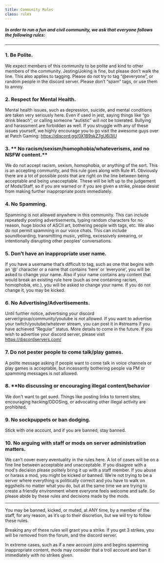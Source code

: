 ```yaml
---
title: Community Rules
class: rules
---
```


##### In order to run a fun and civil community, we ask that everyone follows the following rules:

---

### 1. **Be Polite.**  
We expect members of this community to be polite and kind to other members of the community. Jesting/Joking is fine, but please don’t walk the line. This also applies to tagging. Please do not try to tag “@everyone”, or random people in the discord server.  Please don’t “spam” tags, or use them to annoy.  


### 2. **Respect for Mental Health.**  
Mental health issues, such as depression, suicide, and mental conditions are taken very seriously here.  Even if used in jest, saying things like “go drink bleach”, or calling someone “autistic” will not be tolerated.  Bullying and harassment are forbidden as well. If you struggle with any of these issues yourself, we highly encourage you to go visit the awesome guys over at Patch Gaming: https://discord.gg/0X1B9skZ7gU6i3IU


### 3. ** No racism/sexism/homophobia/whateverisms, and no NSFW content.**  
We do not accept racism, sexism, homophobia, or anything of the sort. This is an accepting community, and this rule goes along with Rule #1. Obviously there are a lot of possible posts that are right on the line between being acceptable and being unacceptable.  These will be left up to the judgement of Mods/Staff, so if you are warned or if you are given a strike, please desist from making further inappropriate posts immediately.  


### 4. **No Spamming.**  
Spamming is not allowed anywhere in this community.  This can include repeatedly posting advertisements, typing random characters for no reason, huge blocks of ASCII art, bothering people with tags, etc.  We also do not permit spamming in our voice chats.  This can include soundboarding, transmitting music, yelling, excessively swearing, or intentionally disrupting other peoples’ conversations.


### 5. **Don’t have an inappropriate user name.**  
If you have a username that’s difficult to tag, such as one that begins with an ‘@’ character or a name that contains ‘here’ or ‘everyone’, you will be asked to change your name.  Also if your name contains any content that would break an existing rule here (such as one containing racism, homophobia, etc.), you will be asked to change your name.  If you do not change it, you may be kicked.


### 6. **No Advertising/Advertisements.**  
Until further notice, advertising your discord server/group/community/youtube is not allowed. If you want to advertise your twitch/youtube/whatever stream, you can post it in #streams if you have achieved “Regular” status. More details to come in the future. If you wish to advertise your discord server, please visit https://discordservers.com/


### 7. **Do not pester people to come talk/play games.**  
A polite message asking if people want to come talk in voice channels or play games is acceptable, but incessantly bothering people via PM or spamming messages is not allowed.


### 8. **No discussing or encouraging illegal content/behavior
We don't want to get sued.  Things like posting links to torrent sites, encouraging hacking/DDOSing, or advocating other illegal activity are prohibited.


### 9. **No sockpuppets or ban dodging.**  
Stick with one account, and if you are banned, stay banned.


### 10. **No arguing with staff or mods on server administration matters.**
We can’t cover every eventuality in the rules here.  A lot of cases will be on a fine line between acceptable and unacceptable.  If you disagree with a mod's decision please politely bring it up with a staff member.  If you abuse or harass a mod, you might be kicked or banned.  We’re not trying to be a server where everything is politically correct and you have to walk on eggshells no matter what you do, but at the same time we are trying to create a friendly environment where everyone feels welcome and safe.  So please abide by these rules and decisions made by the mods.

___ 

You may be banned, kicked, or muted, at ANY time, by a member of the staff, for any reason, as it’s up to their discretion, but we will try to follow these rules.

Breaking any of these rules will grant you a strike. If you get 3 strikes, you will be removed from the forum, and the discord server.

In extreme cases, such as if a new account joins and begins spamming inappropriate content, mods may consider that a troll account and ban it immediately with no strikes given.

